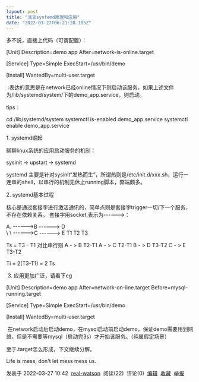 ```yaml
---
layout: post
title: "浅谈systemd原理和应用"
date: "2022-03-27T06:21:28.185Z"
---
```

多不说，直接上代码（可谓配置）：

\[Unit\]
Description=demo app
After=network-is-online.target

\[Service\]
Type=Simple
ExecStart=/usr/bin/demo

\[Install\]
WantedBy=multi-user.target

 :表达的意思是在network已经online情况下则启动该服务，如果上述文件为/lib/systemd/system/下的demo\_app.service，则启动。

tips：

cd /lib/systemd/system
systemctl is-enabled demo\_app.service
systemctl enable demo\_app.service

1\. systemd崛起

聊聊linux系统的应用启动服务的机制：

sysinit -> upstart -> systemd

systemd 主要是针对sysinit“发热而生”，所谓热则是/etc/init.d/xxx.sh，运行一连串的shell，以串行的机制无休止running脚本，弊端颇多。

2\. systemd基本过程

核心是通过套接字进行激活通讯的，简单点则是套接字trigger一切/下一个服务，不存在依赖关系。
套接字用socket,表示为------>：

A.  ------>B ------> D  
  \\
   \\
    ------>C ------> E
T1         T2       T3

Ts = T3 - T1
对比串行则
A - > B T2-T1 
A - > C T2-T1
B - > D T3-T2
C - > E T3-T2

Ti = 2(T3-T1) = 2 Ts 

 3. 应用更加广泛，请看下eg

\[Unit\]
Description=demo app
After=network-on-line.target
Before=mysql-running.target


\[Service\]
Type=Simple
ExecStart=/usr/bin/demo

\[Install\]
WantedBy=multi-user.target

 在network启动后启动demo，在mysql启动前启动demo，保证demo需要用到网络，但是不需要等mysql（启动完3s）才开始该服务。（纯属假定场景）

至于.target怎么形成，下文继续分解。

Life is mess, don't let mess mess us.

发表于 2022-03-27 10:42  [real-watson](https://www.cnblogs.com/real-watson/)  阅读(22)  评论(0)  [编辑](https://i.cnblogs.com/EditPosts.aspx?postid=16062120)  [收藏](javascript:void(0))  [举报](javascript:void(0))